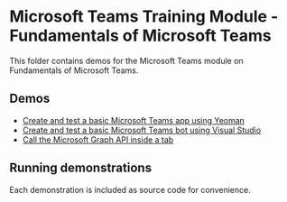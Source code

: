 # Microsoft Teams Training Module - Fundamentals of Microsoft Teams

This folder contains demos for the Microsoft Teams module on Fundamentals of Microsoft Teams.

## Demos

* [Create and test a basic Microsoft Teams app using Yeoman](./01-teams-app-yeoman/README.md)
* [Create and test a basic Microsoft Teams bot using Visual Studio](./02-teams-bot-visual-studio/README.md)
* [Call the Microsoft Graph API inside a tab](./03-tab-graph/README.md)

## Running demonstrations

Each demonstration is included as source code for convenience.